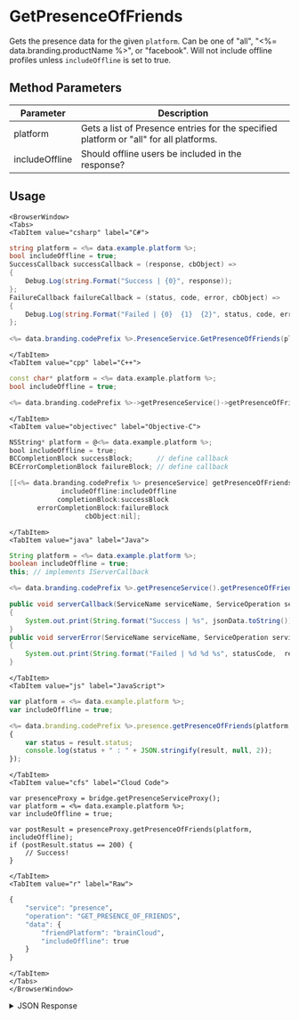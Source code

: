 # GetPresenceOfFriends

Gets the presence data for the given `platform`. Can be one of "all", "<%= data.branding.productName %>", or "facebook". Will not include offline profiles unless `includeOffline` is set to true.

<PartialServop service_name="presence" operation_name="GET_PRESENCE_OF_FRIENDS" />

## Method Parameters
Parameter | Description
--------- | -----------
platform | Gets a list of Presence entries for the specified platform or "all" for all platforms. 
includeOffline | Should offline users be included in the response?

## Usage

```mdx-code-block
<BrowserWindow>
<Tabs>
<TabItem value="csharp" label="C#">
```

```csharp
string platform = <%= data.example.platform %>;
bool includeOffline = true;
SuccessCallback successCallback = (response, cbObject) =>
{
    Debug.Log(string.Format("Success | {0}", response));
};
FailureCallback failureCallback = (status, code, error, cbObject) =>
{
    Debug.Log(string.Format("Failed | {0}  {1}  {2}", status, code, error));
};
    
<%= data.branding.codePrefix %>.PresenceService.GetPresenceOfFriends(platform, includeOffline, successCallback, failureCallback);
```

```mdx-code-block
</TabItem>
<TabItem value="cpp" label="C++">
```

```cpp
const char* platform = <%= data.example.platform %>;
bool includeOffline = true;

<%= data.branding.codePrefix %>->getPresenceService()->getPresenceOfFriends(platform, includeOffline, this);
```

```mdx-code-block
</TabItem>
<TabItem value="objectivec" label="Objective-C">
```

```objectivec
NSString* platform = @<%= data.example.platform %>;
bool includeOffline = true;
BCCompletionBlock successBlock;      // define callback
BCErrorCompletionBlock failureBlock; // define callback

[[<%= data.branding.codePrefix %> presenceService] getPresenceOfFriends:platform
             includeOffline:includeOffline
            completionBlock:successBlock
       errorCompletionBlock:failureBlock
                   cbObject:nil];
```

```mdx-code-block
</TabItem>
<TabItem value="java" label="Java">
```

```java
String platform = <%= data.example.platform %>;
boolean includeOffline = true;
this; // implements IServerCallback

<%= data.branding.codePrefix %>.getPresenceService().getPresenceOfFriends(platform, includeOffline, this);

public void serverCallback(ServiceName serviceName, ServiceOperation serviceOperation, JSONObject jsonData)
{
    System.out.print(String.format("Success | %s", jsonData.toString()));
}
public void serverError(ServiceName serviceName, ServiceOperation serviceOperation, int statusCode, int reasonCode, String jsonError)
{
    System.out.print(String.format("Failed | %d %d %s", statusCode,  reasonCode, jsonError.toString()));
}
```

```mdx-code-block
</TabItem>
<TabItem value="js" label="JavaScript">
```

```javascript
var platform = <%= data.example.platform %>;
var includeOffline = true;

<%= data.branding.codePrefix %>.presence.getPresenceOfFriends(platform, includeOffline, result =>
{
	var status = result.status;
	console.log(status + " : " + JSON.stringify(result, null, 2));
});
```

```mdx-code-block
</TabItem>
<TabItem value="cfs" label="Cloud Code">
```

```cfscript
var presenceProxy = bridge.getPresenceServiceProxy();
var platform = <%= data.example.platform %>;
var includeOffline = true;

var postResult = presenceProxy.getPresenceOfFriends(platform, includeOffline);
if (postResult.status == 200) {
    // Success!
}
```

```mdx-code-block
</TabItem>
<TabItem value="r" label="Raw">
```

```r
{
	"service": "presence",
	"operation": "GET_PRESENCE_OF_FRIENDS",
	"data": {
		"friendPlatform": "brainCloud",
		"includeOffline": true
	}
}
```

```mdx-code-block
</TabItem>
</Tabs>
</BrowserWindow>
```

<details>
<summary>JSON Response</summary>

```json
{
 "data": {
  "presence": [
   {
    "user": {
     "id": <%= data.example.profileId %>,
     "name": <%= data.example.playerName %>,
     "pic": null,
     "cxs": [
      "22284:fb416888-e76d-425d-a06d-a5529bdba8d9:id58ohotujj893gomctos244al"
     ]
    },
    "online": true,
    "summaryFriendData": {},
    "activity": {
     "LOCATION": "POKER_TABLE",
     "STATUS": "PLAYING_GAME"
    }
   }
  ]
 },
 "status": 200
}
```
</details>

